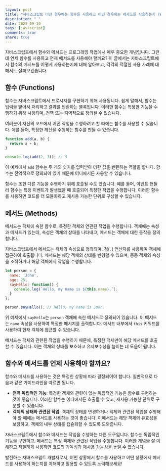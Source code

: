 ```yaml
---
layout: post
title: "자바스크립트 어떤 경우에는 함수를 사용하고 어떤 경우에는 메서드를 사용하는지 (When to Use Functions and When to Use Methods)"
description: " "
date: 2023-09-10
tags: [javascript]
comments: true
share: true
---
```


자바스크립트에서 함수와 메서드는 프로그래밍 작업에서 매우 중요한 개념입니다. 그런데 언제 함수를 사용하고 언제 메서드를 사용해야 할까요? 이 글에서는 자바스크립트에서 함수와 메서드를 어떻게 사용하는지에 대해 알아보고, 각각의 적절한 사용 사례에 대해서도 살펴보겠습니다.

## 함수 (Functions)

함수는 자바스크립트에서 프로시저를 구현하기 위해 사용됩니다. 쉽게 말해서, 함수는 입력을 받아서 처리하고 결과를 반환하는 블록입니다. 이러한 함수는 특정한 기능을 수행하기 위해 사용되며, 전역 또는 지역적으로 정의될 수 있습니다. 

여러분이 자신의 코드에서 어떤 작업을 수행하려고 할 때에는 함수를 사용할 수 있습니다. 예를 들어, 특정한 계산을 수행하는 함수를 만들 수 있습니다.

```javascript
function add(a, b) {
  return a + b;
}

console.log(add(2, 3)); // 5
```

이 예제에서 `add` 함수는 두 개의 숫자를 입력받아 더한 값을 반환하는 역할을 합니다. 함수는 전역적으로 정의되어 있기 때문에 어디에서든 사용할 수 있습니다.

함수는 또한 다른 기능을 수행하기 위해 호출될 수도 있습니다. 예를 들어, 이벤트 핸들러 함수는 특정 이벤트가 발생했을 때 호출되어 특정한 작업을 수행합니다. 이러한 함수를 사용하면 코드를 더 모듈화하고 재사용 가능한 단위로 구성할 수 있습니다.

## 메서드 (Methods)

메서드는 객체에 속한 함수로, 특정한 객체와 연관된 작업을 수행합니다. 객체에는 속성과 메서드가 있는데, 속성은 객체의 상태를 나타내고, 메서드는 객체에 대한 동작을 정의합니다.

자바스크립트에서 메서드는 객체의 속성으로 정의되며, 점(`.`) 연산자를 사용하여 객체에 접근하여 호출됩니다. 메서드는 해당 객체의 상태를 변경할 수 있으며, 종종 객체의 속성을 조작하거나 해당 객체에서 작업을 수행합니다.

```javascript
let person = {
  name: 'John',
  age: 25,
  sayHello: function() {
    console.log(`Hello, my name is ${this.name}.`);
  }
};

person.sayHello(); // Hello, my name is John.
```

위 예제에서 `sayHello`는 `person` 객체에 속한 메서드로 정의되어 있습니다. 이 메서드는 `name` 속성을 사용하여 특정한 메시지를 출력합니다. 메서드 내부에서 `this` 키워드를 사용하여 현재 객체에 접근할 수 있습니다.

메서드는 객체와 관련된 작업을 수행하기 때문에, 특정한 객체만이 해당 메서드를 호출할 수 있습니다. 이는 객체의 상태를 보호하고 유지보수성을 높이는 데 도움이 됩니다.

## 함수와 메서드를 언제 사용해야 할까요?

함수와 메서드를 사용하는 것은 특정한 상황에 따라 결정되어야 합니다. 일반적으로 다음과 같은 가이드라인을 따르면 됩니다.

- **전역 독립적인 기능**: 특정한 객체와 관련이 없는 독립적인 기능은 함수로 구현하는 것이 좋습니다. 이러한 함수는 어디에서든 호출될 수 있고, 재사용 가능한 단위로 구분할 수 있습니다.
- **객체의 상태와 관련된 작업**: 객체의 상태를 변경하거나 객체와 관련된 작업을 수행해야 할 때에는 메서드를 사용하는 것이 좋습니다. 이메서드는 해당 객체의 유효성을 보장하고, 객체의 내부 상태를 캡슐화할 수 있도록 도와줍니다.

자바스크립트에서 함수와 메서드는 작업을 수행하는 다른 도구입니다. 함수는 독립적인 기능을 구현하고, 메서드는 특정 객체와 관련된 작업을 수행합니다. 이러한 개념을 잘 이해하고 적절하게 사용하면 코드의 가독성과 재사용 가능성을 높일 수 있습니다.

발전하는 자바스크립트 개발자로서, 어떤 상황에서 함수를 사용하고 어떤 상황에서 메서드를 사용해야 하는지를 이해하고 활용할 수 있도록 노력해보세요!